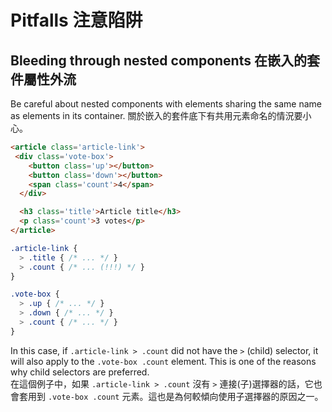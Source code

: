 # Pitfalls 注意陷阱

## Bleeding through nested components 在嵌入的套件屬性外流
Be careful about nested components with elements sharing the same name as elements in its container. 關於嵌入的套件底下有共用元素命名的情況要小心。

```html
<article class='article-link'>
 <div class='vote-box'>
    <button class='up'></button>
    <button class='down'></button>
    <span class='count'>4</span>
  </div>

  <h3 class='title'>Article title</h3>
  <p class='count'>3 votes</p>
</article>
```

```scss
.article-link {
  > .title { /* ... */ }
  > .count { /* ... (!!!) */ }
}

.vote-box {
  > .up { /* ... */ }
  > .down { /* ... */ }
  > .count { /* ... */ }
}
```

In this case, if `.article-link > .count` did not have the `>` (child) selector, it will also apply to the `.vote-box .count` element. This is one of the reasons why child selectors are preferred. <br>
在這個例子中，如果 `.article-link > .count` 沒有 `>` 連接(子)選擇器的話，它也會套用到 `.vote-box .count` 元素。這也是為何較傾向使用子選擇器的原因之一。
